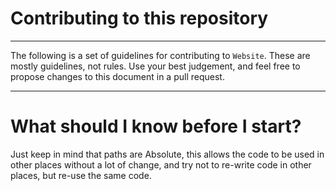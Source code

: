 # Contributing to this repository
---
The following is a set of guidelines for contributing to `Website`. These are mostly guidelines, not rules. Use your best judgement, and feel free to propose changes to this document in a pull request. 

---
# What should I know before I start?
Just keep in mind that paths are Absolute, this allows the code to be used in other places without a lot of change, and try not to re-write code in other places, but re-use the same code. 